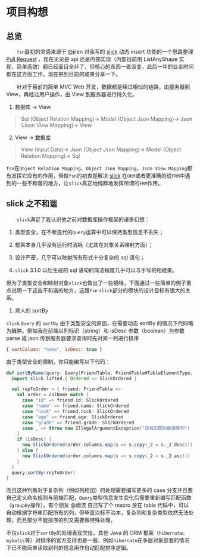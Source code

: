# 项目构想

## 总览

&emsp;&emsp;`fsn`最初的灵感来源于 @jilen 对我写的 [slick](https://github.com/slick/slick) 动态 insert 功能的一个思路整理 [Pull Request](https://github.com/scalax/hf/pull/5) ，现在无论是 api 还是内部实现（内部目前用 ListAnyShape 实现，简单高效）都已经面目全非了，但核心的东西一直没变，此后一年的业余时间都在这方面工作，现在把到目前的成果分享一下。

&emsp;&emsp;针对于目前的简单 MVC Web 开发，数据都是经过相似的链路，由服务器到 View，再经过用户操作，由 View 到服务器进行持久化。

1. 数据库 → View
>Sql  (Object Relation Mapping)→  Model  (Object Json Mapping)→  Json  (Json View Mapping)→  View

2. View -> 数据库
>View  (Input Data)→  Json  (Object Json Mapping)→  Model  (Object Relation Mapping)→  Sql

`fsn`在`Object Relation Mapping`、`Object Json Mapping`、`Json View Mapping`都有发挥它应有的作用，但做`fsn`的初衷是解决 [slick](https://github.com/slick/slick) 在`ORM`或者更准确的说`FRM`中遇到的一些不和谐的地方，让`slick`真正地纯粹地发挥所谓的`FRM`作用。

## slick 之不和谐

&emsp;&emsp;`slick`满足了我认识他之前对数据库操作框架的诸多幻想：

1. 类型安全，在不断迭代的`Query`运算中可以保持类型信息不丢失；

1. 框架本身几乎没有运行时消耗（尤其在对象关系映射方面）；

1. 设计严密，几乎可以映射所有形式十分复杂的 sql 语句；

1. `slick` 3.1.0 以后生成的 sql 语句的简洁程度几乎可以与手写的相媲美。

但为了类型安全和映射对象`slick`也做出了一些牺牲，下面通过一些简单的例子重点说明一下这些不和谐的地方，这跟`fsn` `slick`部分的模块的设计目标有很大的关系。

1. 烦人的 sortBy

`slick` `Query` 的 `sortBy` 由于类型安全的原因，在需要动态 sortBy 的情况下代码略为臃肿。例如我在前端以列标识（string）和 isDesc 参数（boolean）为参数 parse 成 json 传到服务器要求查询时先对某一列进行排序
```javascript
{ sortColumn: "name", isDesc: true }
```

由于类型安全的限制，你只能编写以下代码：
```scala
def sortByName(query: Query[FriendTable, FriendTable#TableElementType, Seq], colName: String, isDesc: Boolean): Query[FriendTable, FriendTable#TableElementType, Seq] = {
  import slick.lifted.{ Ordered => SlickOrdered }

  val repToOrder = { friend: FriendTable =>
    val order = colName match {
      case "id" => friend.id: SlickOrdered
      case "name" => friend.name: SlickOrdered
      case "nick" => friend.nick: SlickOrdered
      case "age" => friend.age: SlickOrdered
      case "grade" => friend.grade: SlickOrdered
      case _ => throw new IllegalArgumentException("没有匹配的数据库列")
    }
    if (isDesc) {
      new SlickOrdered(order.columns.map(s => s.copy(_2 = s._2.desc)))
    } else {
      new SlickOrdered(order.columns.map(s => s.copy(_2 = s._2.asc)))
    }
  }
  query.sortBy(repToOrder)
}
```

而且这种判断对于复杂列（例如列相加）的处理需要编写更多的 case 分支并且要自己定义命名规则与前端匹配，`Query`类型信息发生变化后需要重新编写匹配函数（`groupBy`操作）。有个朋友 @烟流 自己写了个 macro 放在 table 代码中，可以自动根据字符串匹配所有的列，但毕竟治标不治本，复杂列和复杂类型依然无法处理，而且部分不能排序的列又需要做特殊处理。

不仅`slick`对于`sortBy`的处理表现欠佳，其他 Java 的 ORM 框架（`hibernate`、`mybatis`等）对排序的官方支持也是一般，例如`hibernate`在多层对象嵌套的情况下已不能简单读取到列的信息用作自动匹配排序逻辑。